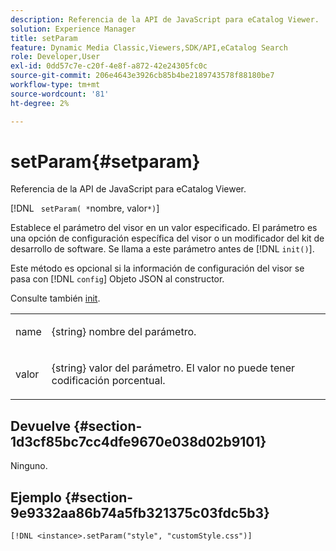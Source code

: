 ```yaml
---
description: Referencia de la API de JavaScript para eCatalog Viewer.
solution: Experience Manager
title: setParam
feature: Dynamic Media Classic,Viewers,SDK/API,eCatalog Search
role: Developer,User
exl-id: 0dd57c7e-c20f-4e8f-a872-42e24305fc0c
source-git-commit: 206e4643e3926cb85b4be2189743578f88180be7
workflow-type: tm+mt
source-wordcount: '81'
ht-degree: 2%

---
```


# setParam{#setparam}

Referencia de la API de JavaScript para eCatalog Viewer.

[!DNL ` setParam( *`nombre, valor`*)`]

Establece el parámetro del visor en un valor especificado. El parámetro es una opción de configuración específica del visor o un modificador del kit de desarrollo de software. Se llama a este parámetro antes de [!DNL `init()`].

Este método es opcional si la información de configuración del visor se pasa con [!DNL `config`] Objeto JSON al constructor.

Consulte también [init](../../../c-html5-s7-aem-asset-viewers/c-html5-20-ecatalog-viewer-about/c-html5-20-ecatalog-viewer-javascriptapiref/r-html5-ecatalog-viewer-20-javascriptapiref-init.md#reference-aee94dd92a28410784f7a1792e28683b).

<table id="table_896DFF34A68A403DB93A6D597461A573"> 
 <tbody> 
  <tr> 
   <td colname="col1"> <p> <span class="codeph"> <span class="varname"> name </span> </span> </p> </td> 
   <td colname="col2"> <p> <span class="codeph"> {string} </span> nombre del parámetro. </p> </td> 
  </tr> 
  <tr> 
   <td colname="col1"> <p> <span class="codeph"> <span class="varname"> valor </span> </span> </p> </td> 
   <td colname="col2"> <p> <span class="codeph"> {string} </span> valor del parámetro. El valor no puede tener codificación porcentual. </p> </td> 
  </tr> 
 </tbody> 
</table>

## Devuelve {#section-1d3cf85bc7cc4dfe9670e038d02b9101}

Ninguno.

## Ejemplo {#section-9e9332aa86b74a5fb321375c03fdc5b3}

```
[!DNL <instance>.setParam("style", "customStyle.css")]
```

